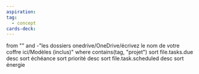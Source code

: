 ```yaml
---
aspiration: 
tag:
  - concept
cards-deck:
---
```

from "" and -"les dossiers onedrive/OneDrive/écrivez le nom de votre coffre ici/Modèles (inclus)" where contains(tag, "projet") sort file.tasks.due desc sort échéance sort priorité desc sort file.task.scheduled desc sort énergie
